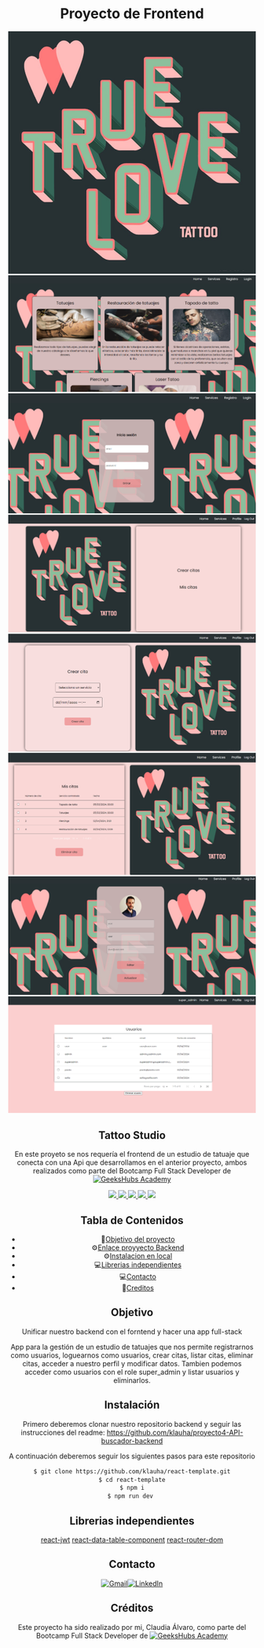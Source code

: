 <div align=center>

# Proyecto de Frontend

![Texto alternativo](./img/logo-2018.jpg)
![Texto alternativo](./img/services.png)
![Texto alternativo](./img/login.png)
![Texto alternativo](./img/home-copy.png)
![Texto alternativo](./img/crear-citas.png)
![Texto alternativo](./img/mis-citas.png)
![Texto alternativo](./img/profile.png)
![Texto alternativo](./img/super-admin-view.png)


## Tattoo Studio

 En este proyeto se nos requería el frontend  de un estudio de tatuaje que conecta  con una Api que desarrollamos en el anterior proyecto, ambos realizados como parte del Bootcamp Full Stack Developer de [![GeeksHubs Academy](https://img.shields.io/badge/GeeksHubs_Academy-%23F40D12?style=for-the-badge&color=%23F40D12)](https://geekshubsacademy.com/)

<div align="center">
<a href="https://es.react.dev/">
    <img src= "https://img.shields.io/badge/React-20232A?style=for-the-badge&logo=react&logoColor=61DAFB"/>
</a>
<a href="https://developer.mozilla.org/es/docs/Web/CSS">
    <img src= "https://img.shields.io/badge/CSS3-1572B6?style=for-the-badge&logo=css3&logoColor=white"/>
</a>
<a href="https://www.npmjs.com/">
    <img src= "https://img.shields.io/badge/npm-CB3837?style=for-the-badge&logo=npm&logoColor=white"/>
</a>
<a href="https://developer.mozilla.org/es/docs/Web/JavaScript">
    <img src= "https://img.shields.io/badge/javascipt-EFD81D?style=for-the-badge&logo=javascript&logoColor=black"/>
</a>
<a href="https://jwt.io/">
    <img src= "https://img.shields.io/badge/JWT-000000?style=for-the-badge&logo=JSON%20web%20tokens&logoColor=white"/>
</a>
 </div>

 ## Tabla de Contenidos
- 🎯[Objetivo del proyecto](#objetivo-del-proyecto)
- ⚙️[Enlace proyyecto Backend](https://github.com/klauha/proyecto4-API-buscador-backend)
- ⚙️[Instalacion en local](#einstalacion-en-local)
- 💻[Librerias independientes](#Librerias-independientes)
- 💻[Contacto](#contacto)
- 🪪[Creditos](#creditos)

## Objetivo

Unificar nuestro backend con el forntend y hacer una app full-stack

App para la gestión de un estudio de tatuajes que nos permite registrarnos como usuarios, loguearnos como usuarios, crear citas, listar citas, eliminar citas,  acceder a nuestro perfil y modificar datos. Tambien podemos acceder como usuarios con el role super_admin y listar usuarios y eliminarlos. 

## Instalación
Primero deberemos clonar nuestro repositorio backend y seguir las instrucciones del readme:
https://github.com/klauha/proyecto4-API-buscador-backend

A continuación deberemos seguir los siguientes pasos para este repositorio

``` sh
$ git clone https://github.com/klauha/react-template.git
$ cd react-template
$ npm i
$ npm run dev 
```

## Librerias independientes

[react-jwt](https://www.npmjs.com/package/react-jwt)
[react-data-table-component](https://react-data-table-component.netlify.app/?path=/docs/getting-started-intro--docs)
[react-router-dom](https://reactrouter.com/en/main)

## Contacto

[![Gmail](https://img.shields.io/badge/Gmail-D14836?style=for-the-badge&logo=gmail&logoColor=white)](mailto:claudiaalvaro17@gmail.com)[![LinkedIn](https://img.shields.io/badge/linkedin-%230077B5.svg?style=for-the-badge&logo=linkedin&logoColor=white)](https://www.linkedin.com/in/vanessabritogonzalezhttps://www.linkedin.com/in/claudia-alvaro-cano-47860538/)

## Créditos
Este proyecto ha sido realizado por mi, Claudia Álvaro, como parte del Bootcamp Full Stack Developer de [![GeeksHubs Academy](https://img.shields.io/badge/GeeksHubs_Academy-%23F40D12?style=for-the-badge&color=%23F40D12)](https://geekshubsacademy.com/)